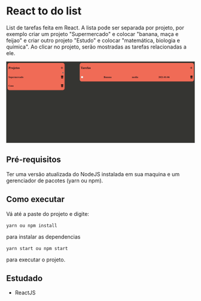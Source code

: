 # React to do list 
List de tarefas feita em React. A lista pode ser separada por projeto, por exemplo criar um projeto "Supermercado" e colocar "banana, maça e feijao" e criar outro projeto "Estudo" e colocar "matemática, biologia e química". Ao clicar no projeto, serão mostradas as tarefas relacionadas a ele.

<p align="center">
  <img src="/demo/react-to-do-list.gif" />
</p>

## Pré-requisitos
Ter uma versão atualizada do NodeJS instalada em sua maquina e um gerenciador de pacotes (yarn ou npm).

## Como executar
Vá até a paste do projeto e digite:
```
yarn ou npm install
```
para instalar as dependencias
```
yarn start ou npm start
```
para executar o projeto.
## Estudado
* ReactJS

